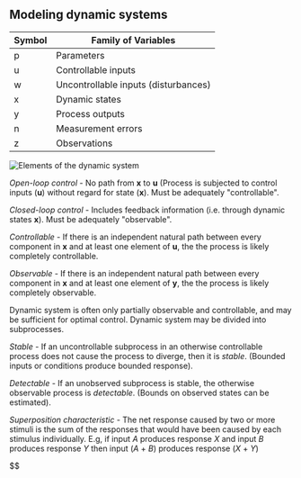 


## Modeling dynamic systems

|Symbol|Family of Variables |
|--|--|
| p | Parameters |
| u | Controllable inputs |
| w | Uncontrollable inputs (disturbances) |
| x | Dynamic states |
| y | Process outputs |
| n | Measurement errors |
| z | Observations |

![Elements of the dynamic system](https://i.imgur.com/0DrXTYH.png)

*Open-loop control* - No path from **x** to **u** (Process is subjected to control inputs (**u**) without regard for state (**x**). Must be adequately "controllable".

*Closed-loop control* - Includes feedback information (i.e. through dynamic states **x**). Must be adequately "observable".

*Controllable* - If there is an independent natural path between every component in **x** and at least one element of **u**, the the process is likely completely controllable.

*Observable* - If there is an independent natural path between every component in **x** and at least one element of **y**, the the process is likely completely observable.

Dynamic system is often only partially observable and controllable, and may be sufficient for optimal control. 
Dynamic system may be divided into subprocesses.

*Stable* - If an uncontrollable subprocess in an otherwise controllable process does not cause the process to diverge, then it is *stable*. (Bounded inputs or conditions produce bounded response).

*Detectable* - If an unobserved subprocess is stable, the otherwise observable process is *detectable*. (Bounds on observed states can be estimated).

*Superposition characteristic* - The net response caused by two or more stimuli is the sum of the responses that would have been caused by each stimulus individually. E.g, if input _A_ produces response _X_ and input _B_ produces response _Y_ then input (_A_ + _B_) produces response (_X_ + _Y_)

$$
<!--stackedit_data:
eyJoaXN0b3J5IjpbMTI1MDAzNTg0MCwtMzExMDg0MTI0LDc2Mj
UwNzQ0NiwtNDQzMDA3MDQwLDE4MjM0NDY4NDEsLTg3NTk2NjY4
OSw3MzA5OTgxMTZdfQ==
-->